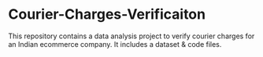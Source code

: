 # Courier-Charges-Verificaiton
This repository contains a data analysis project to verify courier charges for an Indian ecommerce company. It includes a dataset &amp; code files.
